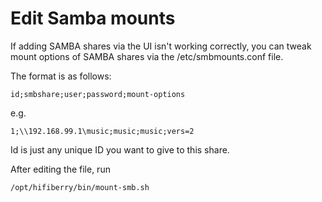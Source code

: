 # Edit Samba mounts

If adding SAMBA shares via the UI isn't working correctly, you can tweak mount options of SAMBA shares via the /etc/smbmounts.conf file.

The format is as follows:
```
id;smbshare;user;password;mount-options
```
e.g.
```
1;\\192.168.99.1\music;music;music;vers=2
```

Id is just any unique ID you want to give to this share.

After editing the file, run
```
/opt/hifiberry/bin/mount-smb.sh
```
